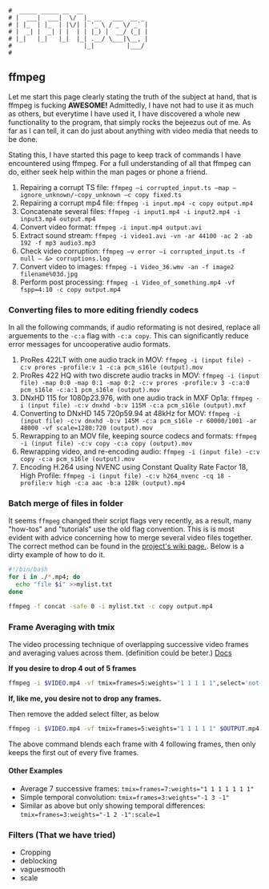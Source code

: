 ```text
#  _____ _____ __  __
# |  ___|  ___|  \/  |_ __   ___  __ _
# | |_  | |_  | |\/| | '_ \ / _ \/ _` |
# |  _| |  _| | |  | | |_) |  __/ (_| |
# |_|   |_|   |_|  |_| .__/ \___|\__, |
#                    |_|         |___/
#
```

## ffmpeg

Let me start this page clearly stating the truth of the subject at hand, that is ffmpeg is fucking __AWESOME!__ 
Admittedly, I have not had to use it as much as others, but everytime I have used it, I have discovered a
whole new functionality to the program, that simply rocks the bejeezus out of me. As far as I can tell, it can
do just about anything with video media that needs to be done. 

Stating this, I have started this page to keep track of commands I have encountered using ffmpeg. For a full
understanding of all that ffmpeg can do, either seek help within the man pages or phone a friend.

1. Repairing a corrupt TS file: `ffmpeg –i corrupted_input.ts –map –ignore_unknown/-copy_unknown –c copy fixed.ts`
2. Repairing a corrupt mp4 file: `ffmpeg -i input.mp4 -c copy output.mp4`
3. Concatenate several files: `ffmpeg -i input1.mp4 -i input2.mp4 -i input3.mp4 output.mp4`
4. Convert video format: `ffmpeg -i input.mp4 output.avi`
5. Extract sound stream: `ffmpeg -i video1.avi -vn -ar 44100 -ac 2 -ab 192 -f mp3 audio3.mp3`
6. Check video corruption: `ffmpeg –v error –i corrupted_input.ts -f null – &> corruptions.log`
7. Convert video to images: `ffmpeg -i Video_36.wmv -an -f image2 filename%03d.jpg`
8. Perform post processing: `ffmpeg -i Video_of_something.mp4 -vf fspp=4:10 -c copy output.mp4`

### Converting files to more editing friendly codecs

In all the following commands, if audio reformating is not desired, replace all arguements to the `-c:a` flag
with `-c:a copy`. This can significantly reduce error messages for uncooperative audio formats.

1. ProRes 422LT with one audio track in MOV: `ffmpeg -i (input file) -c:v prores -profile:v 1 -c:a pcm_s16le (output).mov`
2. ProRes 422 HQ with two discrete audio tracks in MOV: `ffmpeg -i (input file) -map 0:0 -map 0:1 -map 0:2 -c:v prores -profile:v 3 -c:a:0 pcm_s16le -c:a:1 pcm_s16le (output).mov`
3. DNxHD 115 for 1080p23.976, with one audio track in MXF Op1a: `ffmpeg -i (input file) -c:v dnxhd -b:v 115M -c:a pcm_s16le (output).mxf`
4. Converting to DNxHD 145 720p59.94 at 48kHz for MOV: `ffmpeg -i (input file) -c:v dnxhd -b:v 145M -c:a pcm_s16le -r 60000/1001 -ar 48000 -vf scale=1280:720 (output).mov`
5. Rewrapping to an MOV file, keeping source codecs and formats: `ffmpeg -i (input file) -c:v copy -c:a copy (output).mov`
6. Rewrapping video, and re-encoding audio: `ffmpeg -i (input file) -c:v copy -c:a pcm_s16le (output).mov`
7. Encoding H.264 using NVENC using Constant Quality Rate Factor 18, High Profile: `ffmpeg -i (input file) -c:v h264_nvenc -cq 18 -profile:v high -c:a aac -b:a 128k (output).mp4`

### Batch merge of files in folder

It seems `ffmpeg` changed their script flags very recently, as a result, many "how-tos" and "tutorials" use
the old flag convention. This is is most evident with advice concerning how to merge several video files
together. The correct method can be found in the [project's wiki page.](https://trac.ffmpeg.org/wiki). Below
is a dirty example of how to do it.

```bash
#!/bin/bash
for i in ./*.mp4; do
  echo "file $i" >>mylist.txt
done

ffmpeg -f concat -safe 0 -i mylist.txt -c copy output.mp4
```

### Frame Averaging with tmix

The video processing technique of overlapping successive video frames and averaging values across them.
(definition could be beter.) [Docs](https://ffmpeg.org//ffmpeg-filters.html#tmix)

__If you desire to drop 4 out of 5 frames__

```bash
ffmpeg -i $VIDEO.mp4 -vf tmix=frames=5:weights="1 1 1 1 1",select='not(mod(n\,5))' $OUTPUT.mp4
```

__If, like me, you desire not to drop any frames.__

Then remove the added select filter, as below

```bash
ffmpeg -i $VIDEO.mp4 -vf tmix=frames=5:weights="1 1 1 1 1" $OUTPUT.mp4
```

The above command blends each frame with 4 following frames, then only keeps the first out of every five
frames.

#### Other Examples

- Average 7 successive frames: `tmix=frames=7:weights="1 1 1 1 1 1 1"`
- Simple temporal convolution: `tmix=frames=3:weights="-1 3 -1"`
- Similar as above but only showing temporal differences: `tmix=frames=3:weights="-1 2 -1":scale=1`

### Filters (That we have tried)

- Cropping
- deblocking
- vaguesmooth
- scale
